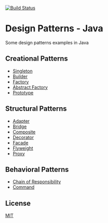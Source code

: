 [![Build Status](https://app.travis-ci.com/vanessavps/java-design-patterns.svg?branch=main)](https://app.travis-ci.com/vanessavps/java-design-patterns)
# Design Patterns - Java
Some design patterns examples in Java

## Creational Patterns
* [Singleton](src/main/java/com/vanessavps/patterns/creational/singleton)
* [Builder](src/main/java/com/vanessavps/patterns/creational/builder)
* [Factory](src/main/java/com/vanessavps/patterns/creational/factory)
* [Abstract Factory](src/main/java/com/vanessavps/patterns/creational/abstractFactory)
* [Prototype](src/main/java/com/vanessavps/patterns/creational/prototype)

## Structural Patterns
* [Adapter](src/main/java/com/vanessavps/patterns/structural/adapter)
* [Bridge](src/main/java/com/vanessavps/patterns/structural/bridge)
* [Composite](src/main/java/com/vanessavps/patterns/structural/composite)
* [Decorator](src/main/java/com/vanessavps/patterns/structural/decorator)
* [Facade](src/main/java/com/vanessavps/patterns/structural/facade)
* [Flyweight](src/main/java/com/vanessavps/patterns/structural/flyweight)
* [Proxy](src/main/java/com/vanessavps/patterns/structural/proxy)

## Behavioral Patterns
* [Chain of Responsibility](src/main/java/com/vanessavps/patterns/behavioral/chainOfResponsibility)
* [Command](src/main/java/com/vanessavps/patterns/behavioral/command)

## License
[MIT](https://choosealicense.com/licenses/mit/)
